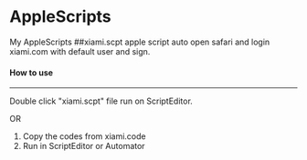 # AppleScripts
My AppleScripts
##xiami.scpt
apple script auto open safari and login xiami.com with default user and sign.
#### How to use
----
Double click "xiami.scpt" file run on ScriptEditor.

OR

1. Copy the codes from xiami.code
2. Run in ScriptEditor or Automator
